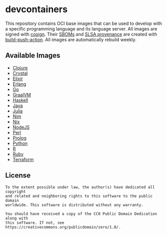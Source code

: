 # devcontainers

This repository contains OCI base images that can be used to develop with a specific programming language and its
language server.  All images are signed with [cosign](https://github.com/sigstore/cosign). Their [SBOMs](https://ntia.gov/page/software-bill-materials)
and [SLSA provenance](https://slsa.dev/provenance/) are created with [build-push-action](https://github.com/docker/build-push-action).
All images are automatically rebuild weekly.

## Available Images

- [Clojure](https://hub.docker.com/r/metio/devcontainers-clojure)
- [Crystal](https://hub.docker.com/r/metio/devcontainers-crystal)
- [Elixir](https://hub.docker.com/r/metio/devcontainers-elixir)
- [Erlang](https://hub.docker.com/r/metio/devcontainers-erlang)
- [Go](https://hub.docker.com/r/metio/devcontainers-go)
- [GraalVM](https://hub.docker.com/r/metio/devcontainers-graalvm)
- [Haskell](https://hub.docker.com/r/metio/devcontainers-haskell)
- [Java](https://hub.docker.com/r/metio/devcontainers-java)
- [Julia](https://hub.docker.com/r/metio/devcontainers-julia)
- [Nim](https://hub.docker.com/r/metio/devcontainers-nim)
- [Nix](https://hub.docker.com/r/metio/devcontainers-nix)
- [NodeJS](https://hub.docker.com/r/metio/devcontainers-nodejs)
- [Perl](https://hub.docker.com/r/metio/devcontainers-perl)
- [Prolog](https://hub.docker.com/r/metio/devcontainers-prolog)
- [Python](https://hub.docker.com/r/metio/devcontainers-python)
- [R](https://hub.docker.com/r/metio/devcontainers-r)
- [Ruby](https://hub.docker.com/r/metio/devcontainers-ruby)
- [Terraform](https://hub.docker.com/r/metio/devcontainers-terraform)

## License

```
To the extent possible under law, the author(s) have dedicated all copyright
and related and neighboring rights to this software to the public domain
worldwide. This software is distributed without any warranty.

You should have received a copy of the CC0 Public Domain Dedication along with
this software. If not, see https://creativecommons.org/publicdomain/zero/1.0/.
```
